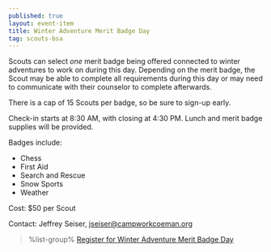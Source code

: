 ```yaml
---
published: true
layout: event-item
title: Winter Adventure Merit Badge Day
tag: scouts-bsa
---
```


Scouts can select *one* merit badge being offered connected to winter adventures to work on during this day. Depending on the merit badge, the Scout may be able to complete all requirements during this day or may need to communicate with their counselor to complete afterwards.

There is a cap of 15 Scouts per badge, so be sure to sign-up early.

Check-in starts at 8:30 AM, with closing at 4:30 PM. Lunch and merit badge supplies will be provided.
 
Badges include:

- Chess
- First Aid
- Search and Rescue
- Snow Sports
- Weather
 
Cost: $50 per Scout
 
Contact: Jeffrey Seiser, [jseiser@campworkcoeman.org](mailto:jseiser@campworkcoeman.org)


> %list-group%
> <a href="https://scoutingevent.com/066-92048" class="list-group-item">Register for Winter Adventure Merit Badge Day</a>
